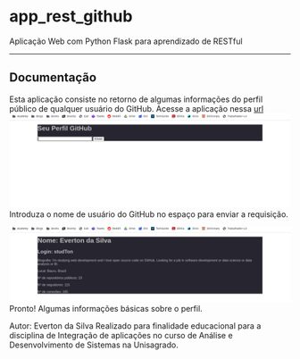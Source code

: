 # app_rest_github
Aplicação Web com Python Flask para aprendizado de RESTful 

---

## Documentação
Esta aplicação consiste no retorno de algumas informações do perfil público de qualquer usuário do GitHub.
Acesse a aplicação nessa [url](https://app-rest-github.onrender.com)
![Tela inicial para introduzir o nome de login do GitHub](assets/captura-home.png)
Introduza o nome de usuário do GitHub no espaço para enviar a requisição.

![Tela de resposta com as informações do usuário do GitHub](assets/captura-resposta.png)
Pronto! Algumas informações básicas sobre o perfil.

Autor: Everton da Silva
Realizado para finalidade educacional para a disciplina de Integração de aplicações no curso de Análise e Desenvolvimento de Sistemas na Unisagrado.
